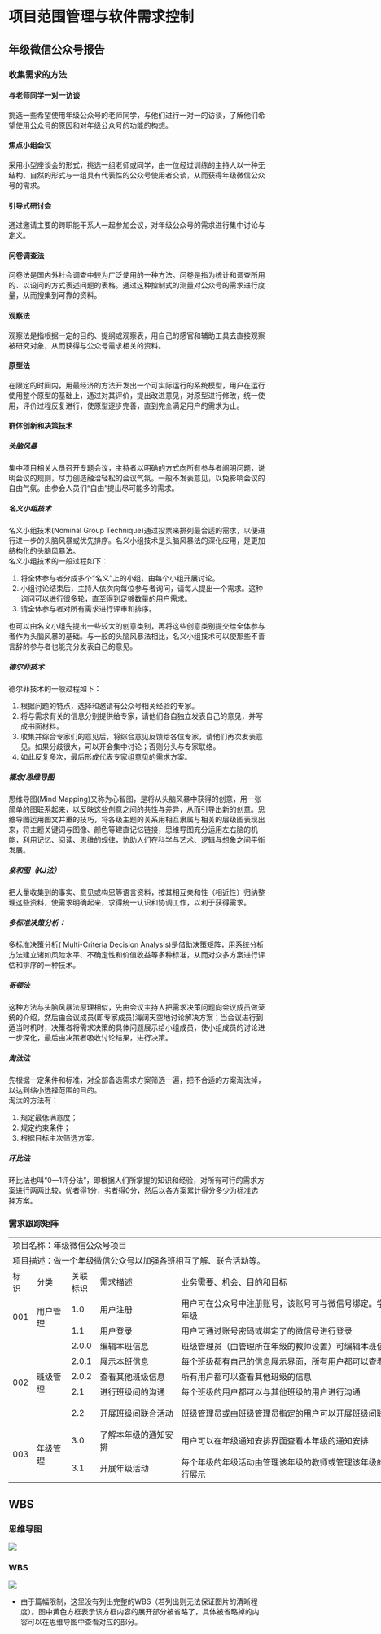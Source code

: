 # 项目范围管理与软件需求控制

## 年级微信公众号报告

### 收集需求的方法

#### 与老师同学一对一访谈
挑选一些希望使用年级公众号的老师同学，与他们进行一对一的访谈，了解他们希望使用公众号的原因和对年级公众号的功能的构想。

#### 焦点小组会议
采用小型座谈会的形式，挑选一组老师或同学，由一位经过训练的主持人以一种无结构、自然的形式与一组具有代表性的公众号使用者交谈，从而获得年级微信公众号的需求。

#### 引导式研讨会
通过邀请主要的跨职能干系人一起参加会议，对年级公众号的需求进行集中讨论与定义。

#### 问卷调查法
问卷法是国内外社会调查中较为广泛使用的一种方法。问卷是指为统计和调查所用的、以设问的方式表述问题的表格。通过这种控制式的测量对公众号的需求进行度量，从而搜集到可靠的资料。

#### 观察法
观察法是指根据一定的目的、提纲或观察表，用自己的感官和辅助工具去直接观察被研究对象，从而获得与公众号需求相关的资料。

#### 原型法
在限定的时间内，用最经济的方法开发出一个可实际运行的系统模型，用户在运行使用整个原型的基础上，通过对其评价，提出改进意见，对原型进行修改，统一使用，评价过程反复进行，使原型逐步完善，直到完全满足用户的需求为止。

#### 群体创新和决策技术

##### 头脑风暴
集中项目相关人员召开专题会议，主持者以明确的方式向所有参与者阐明问题，说明会议的规则，尽力创造融洽轻松的会议气氛。一般不发表意见，以免影响会议的自由气氛。由参会人员们“自由”提出尽可能多的需求。

##### 名义小组技术
名义小组技术(Nominal Group Technique)通过投票来排列最合适的需求，以便进行进一步的头脑风暴或优先排序。名义小组技术是头脑风暴法的深化应用，是更加结构化的头脑风暴法。  
名义小组技术的一般过程如下：

  1. 将全体参与者分成多个“名义”上的小组，由每个小组开展讨论。  
  2. 小组讨论结束后，主持人依次向每位参与者询问，请每人提出一个需求。这种询问可以进行很多轮，直至得到足够数量的用户需求。  
  3. 请全体参与者对所有需求进行评审和排序。  

也可以由名义小组先提出一些较大的创意类别，再将这些创意类别提交给全体参与者作为头脑风暴的基础。与一般的头脑风暴法相比，名义小组技术可以使那些不善言辞的参与者也能充分发表自己的意见。

##### 德尔菲技术
德尔菲技术的一般过程如下：

1. 根据问题的特点，选择和邀请有公众号相关经验的专家。
2. 将与需求有关的信息分别提供给专家，请他们各自独立发表自己的意见，并写成书面材料。
3. 收集并综合专家们的意见后，将综合意见反馈给各位专家，请他们再次发表意见。如果分歧很大，可以开会集中讨论；否则分头与专家联络。
4. 如此反复多次，最后形成代表专家组意见的需求方案。

##### 概念/思维导图
思维导图(Mind Mapping)又称为心智图，是将从头脑风暴中获得的创意，用一张简单的图联系起来，以反映这些创意之间的共性与差异，从而引导出新的创意。思维导图运用图文并重的技巧，将各级主题的关系用相互隶属与相关的层级图表现出来，将主题关键词与图像、颜色等建直记忆链接，思维导图充分运用左右脑的机能，利用记忆、阅读、思维的规律，协助人们在科学与艺术、逻辑与想象之间平衡发展。

##### 亲和图（KJ法）
把大量收集到的事实、意见或构思等语言资料，按其相互亲和性（相近性）归纳整理这些资料，使需求明确起来，求得统一认识和协调工作，以利于获得需求。

##### 多标准决策分析：
多标准决策分析( Multi-Criteria Decision Analysis)是借助决策矩阵，用系统分析方法建立诸如风险水平、不确定性和价值收益等多种标准，从而对众多方案进行评估和排序的一种技术。

##### 哥顿法
这种方法与头脑风暴法原理相似，先由会议主持人把需求决策问题向会议成员做笼统的介绍，然后由会议成员(即专家成员)海阔天空地讨论解决方案；当会议进行到适当时机时，决策者将需求决策的具体问题展示给小组成员，使小组成员的讨论进一步深化，最后由决策者吸收讨论结果，进行决策。

##### 淘汰法
先根据一定条件和标准，对全部备选需求方案筛选一遍，把不合适的方案淘汰掉，以达到缩小选择范围的目的。  
淘汰的方法有：  
  1. 规定最低满意度；
  2. 规定约束条件；
  3. 根据目标主次筛选方案。
 
##### 环比法
环比法也叫“0一1评分法”，即根据人们所掌握的知识和经验，对所有可行的需求方案进行两两比较，优者得1分，劣者得0分，然后以各方案累计得分多少为标准选择方案。

### 需求跟踪矩阵
<table border=0 cellpadding=0 cellspacing=0 width=1933 style='border-collapse:
 collapse;table-layout:fixed;width:1450pt'>
 <col width=33 style='mso-width-source:userset;mso-width-alt:1166;width:25pt'>
 <col width=69 style='mso-width-source:userset;mso-width-alt:2446;width:52pt'>
 <col width=39 style='mso-width-source:userset;mso-width-alt:1393;width:29pt'>
 <col width=163 style='mso-width-source:userset;mso-width-alt:5802;width:122pt'>
 <col width=922 style='mso-width-source:userset;mso-width-alt:32768;width:691pt'>
 <col width=226 style='mso-width-source:userset;mso-width-alt:8049;width:170pt'>
 <col width=274 style='mso-width-source:userset;mso-width-alt:9728;width:205pt'>
 <col width=69 span=3 style='mso-width-source:userset;mso-width-alt:2446;
 width:52pt'>
 <tr height=19 style='height:14.4pt'>
  <td colspan=10 height=19 class=xl66 style='height:14.4pt'><font class="font9">项目名称：年级微信公众号项目</font></td>
 </tr>
 <tr height=18 style='height:13.8pt'>
  <td colspan=10 height=18 class=xl66 style='height:13.8pt'><font class="font9">项目描述：做一个年级微信公众号以加强各班相互了解、联合活动等。</font></td>
 </tr>
 <tr height=19 style='height:14.4pt'>
  <td height=19 class=xl67 style='height:14.4pt'>标识</td>
  <td class=xl67>分类</td>
  <td class=xl67>关联标识</td>
  <td class=xl67>需求描述</td>
  <td class=xl67>业务需要、机会、目的和目标</td>
  <td class=xl67>项目目标</td>
  <td class=xl67>WBS可交付成果</td>
  <td class=xl67>产品设计</td>
  <td class=xl67>产品开发</td>
  <td class=xl67>测试案例</td>
 </tr>
 <tr height=18 style='height:13.8pt'>
  <td rowspan=2 height=36 class=xl68 style='height:27.6pt;border-top:none'>001</td>
  <td rowspan=2 class=xl69 style='border-top:none'>用户管理</td>
  <td class=xl70>1.0</td>
  <td class=xl71>用户注册</td>
  <td class=xl71>用户可在公众号中注册账号，该账号可与微信号绑定。学生需要填写自己的学号姓名，教师需要填写自己的姓名和管理的班级/年级</td>
  <td class=xl71>实现用户注册功能</td>
  <td class=xl71>用户注册界面</td>
  <td class=xl71></td>
  <td class=xl71></td>
  <td class=xl71></td>
 </tr>
 <tr height=18 style='height:13.8pt'>
  <td height=18 class=xl70 style='height:13.8pt'>1.1</td>
  <td class=xl71>用户登录</td>
  <td class=xl71>用户可通过账号密码或绑定了的微信号进行登录</td>
  <td class=xl71>实现用户登录功能</td>
  <td class=xl71>用户登录界面</td>
  <td class=xl71></td>
  <td class=xl71></td>
  <td class=xl71></td>
 </tr>
 <tr height=18 style='height:13.8pt'>
  <td rowspan=5 height=90 class=xl70 style='height:69.0pt'>002</td>
  <td rowspan=5 class=xl71>班级管理</td>
  <td class=xl70>2.0.0</td>
  <td class=xl71>编辑本班信息</td>
  <td class=xl71>班级管理员（由管理所在年级的教师设置）可编辑本班信息</td>
  <td class=xl71>实现编辑本班信息功能</td>
  <td class=xl71>编辑本班信息界面</td>
  <td class=xl71></td>
  <td class=xl71></td>
  <td class=xl71></td>
 </tr>
 <tr height=18 style='height:13.8pt'>
  <td height=18 class=xl70 style='height:13.8pt'>2.0.1</td>
  <td class=xl71>展示本班信息</td>
  <td class=xl71>每个班级都有自己的信息展示界面，所有用户都可以查看自己班级的信息</td>
  <td class=xl71>实现展示本班信息功能</td>
  <td class=xl71>本班信息界面</td>
  <td class=xl71></td>
  <td class=xl71></td>
  <td class=xl71></td>
 </tr>
 <tr height=18 style='height:13.8pt'>
  <td height=18 class=xl70 style='height:13.8pt'>2.0.2</td>
  <td class=xl71>查看其他班级信息</td>
  <td class=xl71>所有用户都可以查看其他班级的信息</td>
  <td class=xl71>实现查看其他班级信息功能</td>
  <td class=xl71>其他班级信息界面</td>
  <td class=xl71></td>
  <td class=xl71></td>
  <td class=xl71></td>
 </tr>
 <tr height=18 style='height:13.8pt'>
  <td height=18 class=xl70 style='height:13.8pt'>2.1</td>
  <td class=xl71>进行班级间的沟通</td>
  <td class=xl71>每个班级的用户都可以与其他班级的用户进行沟通</td>
  <td class=xl71>实现进行班级间的沟通功能</td>
  <td class=xl71>班级间的沟通界面</td>
  <td class=xl71></td>
  <td class=xl71></td>
  <td class=xl71></td>
 </tr>
 <tr height=18 style='height:13.8pt'>
  <td height=18 class=xl71 style='height:13.8pt'>2.2</td>
  <td class=xl71>开展班级间联合活动</td>
  <td class=xl71>班级管理员或由班级管理员指定的用户可以开展班级间联合活动，每个班都有自己的班级活动界面</td>
  <td class=xl71>实现开展班级间联合活动功能</td>
  <td class=xl71>班级活动界面和开展班级联合活动界面</td>
  <td class=xl71></td>
  <td class=xl71></td>
  <td class=xl71></td>
 </tr>
 <tr height=18 style='height:13.8pt'>
  <td rowspan=2 height=36 class=xl70 style='height:27.6pt'>003</td>
  <td rowspan=2 class=xl71>年级管理</td>
  <td class=xl70>3.0</td>
  <td class=xl71>了解本年级的通知安排</td>
  <td class=xl71>用户可以在年级通知安排界面查看本年级的通知安排</td>
  <td class=xl71>实现了解本年级的通知安排功能</td>
  <td class=xl71>年级通知安排界面</td>
  <td class=xl71></td>
  <td class=xl71></td>
  <td class=xl71></td>
 </tr>
 <tr height=18 style='height:13.8pt'>
  <td height=18 class=xl70 style='height:13.8pt'>3.1</td>
  <td class=xl71>开展年级活动</td>
  <td class=xl71>每个年级的年级活动由管理该年级的教师或管理该年级的教师指定的用户开展，已开展的活动将在对应的年级通知安排界面进行展示</td>
  <td class=xl71>实现开展年级活动功能</td>
  <td class=xl71>开展年级活动界面</td>
  <td class=xl71></td>
  <td class=xl71></td>
  <td class=xl71></td>
 </tr>
</table>

## WBS
### 思维导图
![](https://ftp.bmp.ovh/imgs/2020/06/e75d0e35408c3a01.png)
### WBS
![](https://ftp.bmp.ovh/imgs/2020/06/b1cef0ce6f2685ff.jpg)
* 由于篇幅限制，这里没有列出完整的WBS（若列出则无法保证图片的清晰程度）。图中黄色方框表示该方框内容的展开部分被省略了，具体被省略掉的内容可以在思维导图中查看对应的部分。
